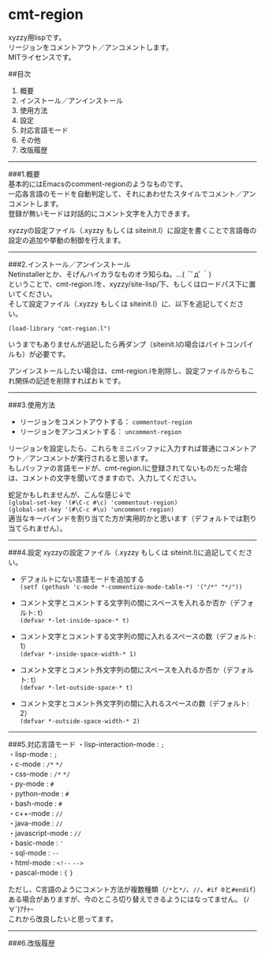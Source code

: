 cmt-region
==========

xyzzy用lispです。  
リージョンをコメントアウト／アンコメントします。  
MITライセンスです。  

##目次  
1. 概要  
2. インストール／アンインストール  
3. 使用方法  
4. 設定  
5. 対応言語モード  
6. その他
7. 改版履歴

* * *

###1.概要  
基本的にはEmacsのcomment-regionのようなものです。  
一応各言語のモードを自動判定して、それにあわせたスタイルでコメント／アンコメントします。  
登録が無いモードは対話的にコメント文字を入力できます。  

xyzzyの設定ファイル（.xyzzy もしくは siteinit.l）に設定を書くことで言語毎の設定の追加や挙動の制御を行えます。  

* * *

###2.インストール／アンインストール  
Netinstallerとか、そげんハイカラなものオラ知らね。...( ´ﾟдﾟ｀)  
ということで、cmt-region.lを、xyzzy/site-lisp/下、もしくはロードパス下に置いてください。  
そして設定ファイル（.xyzzy もしくは siteinit.l）に、以下を追記してください。  

`(load-library "cmt-region.l")`

いうまでもありませんが追記したら再ダンプ（siteinit.lの場合はバイトコンパイルも）が必要です。

アンインストールしたい場合は、cmt-region.lを削除し、設定ファイルからもこれ関係の記述を削除すればおｋです。

* * *

###3.使用方法  
* リージョンをコメントアウトする： `commentout-region`
* リージョンをアンコメントする： `uncomment-region`

リージョンを設定したら、これらをミニバッファに入力すれば普通にコメントアウト／アンコメントが実行されると思います。  
もしバッファの言語モードが、cmt-region.lに登録されてないものだった場合は、コメントの文字を聞いてきますので、入力してください。

蛇足かもしれませんが、こんな感じ↓で  
`(global-set-key '(#\C-c #\c) 'commentout-region)`  
`(global-set-key '(#\C-c #\u) 'uncomment-region)`  
適当なキーバインドを割り当てた方が実用的かと思います（デフォルトでは割り当てられません）。  

* * *

###4.設定
xyzzyの設定ファイル（.xyzzy もしくは siteinit.l)に追記してください。  
* デフォルトにない言語モードを追加する  
`(setf (gethash 'c-mode *-commentize-mode-table-*) '("/*" "*/"))`

* コメント文字とコメントする文字列の間にスペースを入れるか否か（デフォルト: t）  
`(defvar *-let-inside-space-* t)`

* コメント文字とコメントする文字列の間に入れるスペースの数（デフォルト: 1）  
`(defvar *-inside-space-width-* 1)`

* コメント文字とコメント外文字列の間にスペースを入れるか否か（デフォルト: t）  
`(defvar *-let-outside-space-* t)`

* コメント文字とコメント外文字列の間に入れるスペースの数（デフォルト: 2）  
`(defvar *-outside-space-width-* 2)`

* * *

###5.対応言語モード
・lisp-interaction-mode : `;`  
・lisp-mode : `;`  
・c-mode : `/*` `*/`  
・css-mode : `/*` `*/`  
・py-mode : `#`  
・python-mode : `#`  
・bash-mode : `#`  
・c++-mode : `//`  
・java-mode : `//`  
・javascript-mode : `//`  
・basic-mode : `'`  
・sql-mode : `--`  
・html-mode : `<!--` `-->`  
・pascal-mode : `{` `}`  

ただし、C言語のようにコメント方法が複数種類（`/*`と`*/`、`//`、`#if 0`と`#endif`）ある場合がありますが、今のところ切り替えできるようにはなってません。 (ﾉ∀`)ｱﾁｬｰ  
これから改良したいと思ってます。

* * *

###6.改版履歴
